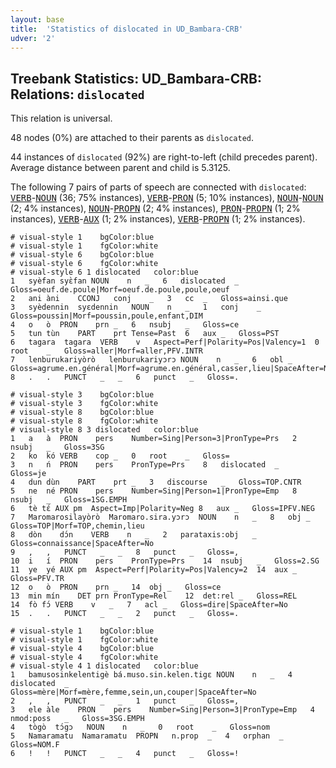 ```yaml
---
layout: base
title:  'Statistics of dislocated in UD_Bambara-CRB'
udver: '2'
---
```


## Treebank Statistics: UD_Bambara-CRB: Relations: `dislocated`

This relation is universal.

48 nodes (0%) are attached to their parents as `dislocated`.

44 instances of `dislocated` (92%) are right-to-left (child precedes parent).
Average distance between parent and child is 5.3125.

The following 7 pairs of parts of speech are connected with `dislocated`: <tt><a href="bm_crb-pos-VERB.html">VERB</a></tt>-<tt><a href="bm_crb-pos-NOUN.html">NOUN</a></tt> (36; 75% instances), <tt><a href="bm_crb-pos-VERB.html">VERB</a></tt>-<tt><a href="bm_crb-pos-PRON.html">PRON</a></tt> (5; 10% instances), <tt><a href="bm_crb-pos-NOUN.html">NOUN</a></tt>-<tt><a href="bm_crb-pos-NOUN.html">NOUN</a></tt> (2; 4% instances), <tt><a href="bm_crb-pos-NOUN.html">NOUN</a></tt>-<tt><a href="bm_crb-pos-PROPN.html">PROPN</a></tt> (2; 4% instances), <tt><a href="bm_crb-pos-PRON.html">PRON</a></tt>-<tt><a href="bm_crb-pos-PROPN.html">PROPN</a></tt> (1; 2% instances), <tt><a href="bm_crb-pos-VERB.html">VERB</a></tt>-<tt><a href="bm_crb-pos-AUX.html">AUX</a></tt> (1; 2% instances), <tt><a href="bm_crb-pos-VERB.html">VERB</a></tt>-<tt><a href="bm_crb-pos-PROPN.html">PROPN</a></tt> (1; 2% instances).


~~~ conllu
# visual-style 1	bgColor:blue
# visual-style 1	fgColor:white
# visual-style 6	bgColor:blue
# visual-style 6	fgColor:white
# visual-style 6 1 dislocated	color:blue
1	syèfan	syɛ̀fan	NOUN	n	_	6	dislocated	_	Gloss=oeuf.de.poule|Morf=oeuf.de.poule,poule,oeuf
2	ani	àni	CCONJ	conj	_	3	cc	_	Gloss=ainsi.que
3	syèdennin	syɛdennin	NOUN	n	_	1	conj	_	Gloss=poussin|Morf=poussin,poule,enfant,DIM
4	o	ò	PRON	prn	_	6	nsubj	_	Gloss=ce
5	tun	tùn	PART	prt	Tense=Past	6	aux	_	Gloss=PST
6	tagara	tagara	VERB	v	Aspect=Perf|Polarity=Pos|Valency=1	0	root	_	Gloss=aller|Morf=aller,PFV.INTR
7	lenburukariyòrò	lenburukariyɔrɔ	NOUN	n	_	6	obl	_	Gloss=agrume.en.général|Morf=agrume.en.général,casser,lieu|SpaceAfter=No
8	.	.	PUNCT	_	_	6	punct	_	Gloss=.

~~~


~~~ conllu
# visual-style 3	bgColor:blue
# visual-style 3	fgColor:white
# visual-style 8	bgColor:blue
# visual-style 8	fgColor:white
# visual-style 8 3 dislocated	color:blue
1	a	à	PRON	pers	Number=Sing|Person=3|PronType=Prs	2	nsubj	_	Gloss=3SG
2	ko	kó	VERB	cop	_	0	root	_	Gloss=
3	n	ń	PRON	pers	PronType=Prs	8	dislocated	_	Gloss=je
4	dun	dùn	PART	prt	_	3	discourse	_	Gloss=TOP.CNTR
5	ne	né	PRON	pers	Number=Sing|Person=1|PronType=Emp	8	nsubj	_	Gloss=1SG.EMPH
6	tè	tɛ́	AUX	pm	Aspect=Imp|Polarity=Neg	8	aux	_	Gloss=IPFV.NEG
7	Maromarosilayòrò	Maromaro.sira.yɔrɔ	NOUN	n	_	8	obj	_	Gloss=TOP|Morf=TOP,chemin,lieu
8	dòn	dɔ́n	VERB	n	_	2	parataxis:obj	_	Gloss=connaissance|SpaceAfter=No
9	,	,	PUNCT	_	_	8	punct	_	Gloss=,
10	i	í	PRON	pers	PronType=Prs	14	nsubj	_	Gloss=2.SG
11	ye	yé	AUX	pm	Aspect=Perf|Polarity=Pos|Valency=2	14	aux	_	Gloss=PFV.TR
12	o	ò	PRON	prn	_	14	obj	_	Gloss=ce
13	min	mín	DET	prn	PronType=Rel	12	det:rel	_	Gloss=REL
14	fò	fɔ́	VERB	v	_	7	acl	_	Gloss=dire|SpaceAfter=No
15	.	.	PUNCT	_	_	2	punct	_	Gloss=.

~~~


~~~ conllu
# visual-style 1	bgColor:blue
# visual-style 1	fgColor:white
# visual-style 4	bgColor:blue
# visual-style 4	fgColor:white
# visual-style 4 1 dislocated	color:blue
1	bamusosinkelentigè	bá.muso.sin.kelen.tigɛ	NOUN	n	_	4	dislocated	_	Gloss=mère|Morf=mère,femme,sein,un,couper|SpaceAfter=No
2	,	,	PUNCT	_	_	1	punct	_	Gloss=,
3	ele	àle	PRON	pers	Number=Sing|Person=3|PronType=Emp	4	nmod:poss	_	Gloss=3SG.EMPH
4	tògò	tɔ́gɔ	NOUN	n	_	0	root	_	Gloss=nom
5	Namaramatu	Namaramatu	PROPN	n.prop	_	4	orphan	_	Gloss=NOM.F
6	!	!	PUNCT	_	_	4	punct	_	Gloss=!

~~~


